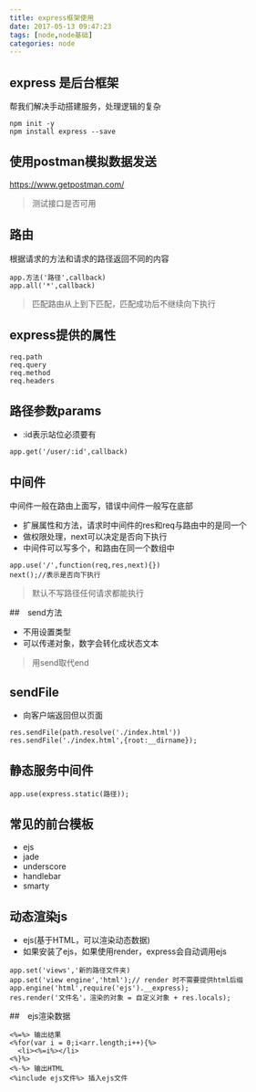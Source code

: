 ```yaml
---
title: express框架使用
date: 2017-05-13 09:47:23
tags: [node,node基础]
categories: node
---
```

## express 是后台框架
帮我们解决手动搭建服务，处理逻辑的复杂
```
npm init -y
npm install express --save
```

## 使用postman模拟数据发送
<a href="https://www.getpostman.com/">https://www.getpostman.com/</a>
> 测试接口是否可用

## 路由
根据请求的方法和请求的路径返回不同的内容
```
app.方法('路径',callback)
app.all('*',callback)
```
> 匹配路由从上到下匹配，匹配成功后不继续向下执行

## express提供的属性
```
req.path
req.query
req.method
req.headers
```

## 路径参数params
- :id表示站位必须要有
```
app.get('/user/:id',callback)
```
<!--more-->

## 中间件
中间件一般在路由上面写，错误中间件一般写在底部
- 扩展属性和方法，请求时中间件的res和req与路由中的是同一个
- 做权限处理，next可以决定是否向下执行
- 中间件可以写多个，和路由在同一个数组中
```
app.use('/',function(req,res,next){})
next();//表示是否向下执行
```
> 默认不写路径任何请求都能执行

##　send方法
- 不用设置类型
- 可以传递对象，数字会转化成状态文本

> 用send取代end

## sendFile
- 向客户端返回但以页面
```
res.sendFile(path.resolve('./index.html'))
res.sendFile('./index.html',{root:__dirname});
```

## 静态服务中间件
```
app.use(express.static(路径));
```
## 常见的前台模板
- ejs
- jade
- underscore
- handlebar
- smarty

## 动态渲染js
- ejs(基于HTML，可以渲染动态数据)
- 如果安装了ejs，如果使用render，express会自动调用ejs
```
app.set('views','新的路径文件夹)
app.set('view engine','html');// render 时不需要提供html后缀
app.engine('html',require('ejs').__express);
res.render('文件名'，渲染的对象 = 自定义对象 + res.locals);
```
##　ejs渲染数据

```
<%=%> 输出结果
<%for(var i = 0;i<arr.length;i++){%>
  <li><%=i%></li>
<%}%>
<%-%> 输出HTML
<%include ejs文件%> 插入ejs文件
```
